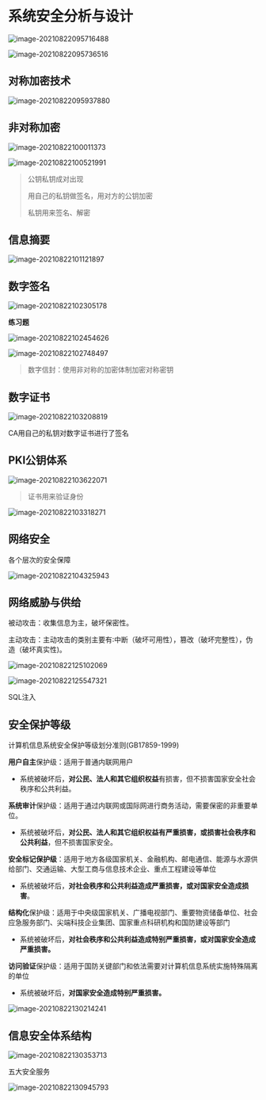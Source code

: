 # 系统安全分析与设计

![image-20210822095716488](../images/image-20210822095716488.png)

<!-- more -->

![image-20210822095736516](../images/image-20210822095736516.png)

## 对称加密技术

![image-20210822095937880](../images/image-20210822095937880.png)

## 非对称加密

![image-20210822100011373](../images/image-20210822100011373.png)



![image-20210822100521991](../images/image-20210822100521991.png)

> 公钥私钥成对出现
>
> 用自己的私钥做签名，用对方的公钥加密
>
> 私钥用来签名、解密



## 信息摘要

![image-20210822101121897](../images/image-20210822101121897.png)



## 数字签名

![image-20210822102305178](../images/image-20210822102305178.png)



**练习题**

![image-20210822102454626](../images/image-20210822102454626.png)



![image-20210822102748497](../images/image-20210822102748497.png)



> 数字信封：使用非对称的加密体制加密对称密钥

## 数字证书

![image-20210822103208819](../images/image-20210822103208819.png)

CA用自己的私钥对数字证书进行了签名

## PKI公钥体系

![image-20210822103622071](../images/image-20210822103622071.png)

> 证书用来验证身份



![image-20210822103318271](../images/image-20210822103318271.png)

## 网络安全

各个层次的安全保障

![image-20210822104325943](../images/image-20210822104325943.png)

## 网络威胁与供给

被动攻击：收集信息为主，破坏保密性。

主动攻击：主动攻击的类别主要有∶中断（破坏可用性），篡改（破坏完整性），伪造（破坏真实性)。

![image-20210822125102069](../images/image-20210822125102069.png)



![image-20210822125547321](../images/image-20210822125547321.png)



SQL注入

## 安全保护等级

计算机信息系统安全保护等级划分准则(GB17859-1999)

**用户自主**保护级：适用于普通内联网用户

- 系统被破坏后，**对公民、法人和其它组织权益**有损害，但不损害国家安全社会秩序和公共利益。

**系统审计**保护级：适用于通过内联网或国际网进行商务活动，需要保密的非重要单位。

- 系统被破坏后，**对公民、法人和其它组织权益有严重损害，或损害社会秩序和公共利益**，但不损害国家安全。

**安全标记保护级**：适用于地方各级国家机关、金融机构、邮电通信、能源与水源供给部门、交通运输、大型工商与信息技术企业、重点工程建设等单位

- 系统被破坏后，**对社会秩序和公共利益造成严重损害，或对国家安全造成损害**。

**结构化**保护级：适用于中央级国家机关、广播电视部门、重要物资储备单位、社会应急服务部门、尖端科技企业集团、国家重点科研机构和国防建设等部门

- 系统被破坏后，**对社会秩序和公共利益造成特别严重损害，或对国家安全造成严重损害。**

**访问验证**保护级：适用于国防关键部门和依法需要对计算机信息系统实施特殊隔离的单位

- 系统被破坏后，**对国家安全造成特别严重损害。**

![image-20210822130214241](../images/image-20210822130214241.png)

## 信息安全体系结构

![image-20210822130353713](../images/image-20210822130353713.png)



五大安全服务

![image-20210822130945793](../images/image-20210822130945793.png)



